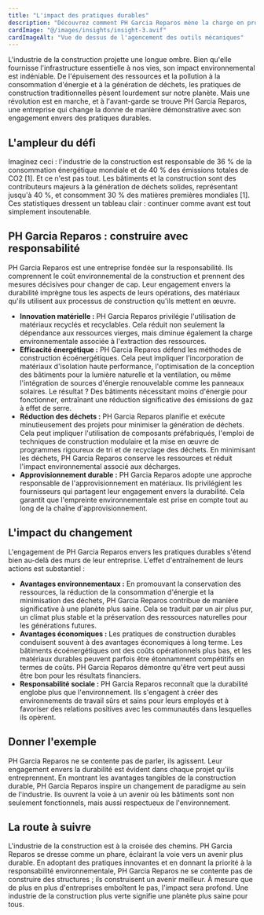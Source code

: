 ```yaml
---
title: "L'impact des pratiques durables"
description: "Découvrez comment PH Garcia Reparos mène la charge en promouvant la durabilité dans l'industrie de la construction"
cardImage: "@/images/insights/insight-3.avif"
cardImageAlt: "Vue de dessus de l'agencement des outils mécaniques"
---
```


L'industrie de la construction projette une longue ombre. Bien qu'elle fournisse l'infrastructure essentielle à nos vies, son impact environnemental est indéniable. De l'épuisement des ressources et la pollution à la consommation d'énergie et à la génération de déchets, les pratiques de construction traditionnelles pèsent lourdement sur notre planète. Mais une révolution est en marche, et à l'avant-garde se trouve PH Garcia Reparos, une entreprise qui change la donne de manière démonstrative avec son engagement envers des pratiques durables.

## L'ampleur du défi

Imaginez ceci : l'industrie de la construction est responsable de 36 % de la consommation énergétique mondiale et de 40 % des émissions totales de CO2 [1]. Et ce n'est pas tout. Les bâtiments et la construction sont des contributeurs majeurs à la génération de déchets solides, représentant jusqu'à 40 %, et consomment 30 % des matières premières mondiales [1]. Ces statistiques dressent un tableau clair : continuer comme avant est tout simplement insoutenable.

## PH Garcia Reparos : construire avec responsabilité

PH Garcia Reparos est une entreprise fondée sur la responsabilité. Ils comprennent le coût environnemental de la construction et prennent des mesures décisives pour changer de cap. Leur engagement envers la durabilité imprègne tous les aspects de leurs opérations, des matériaux qu'ils utilisent aux processus de construction qu'ils mettent en œuvre.

* **Innovation matérielle :** PH Garcia Reparos privilégie l'utilisation de matériaux recyclés et recyclables. Cela réduit non seulement la dépendance aux ressources vierges, mais diminue également la charge environnementale associée à l'extraction des ressources.
* **Efficacité énergétique :** PH Garcia Reparos défend les méthodes de construction écoénergétiques. Cela peut impliquer l'incorporation de matériaux d'isolation haute performance, l'optimisation de la conception des bâtiments pour la lumière naturelle et la ventilation, ou même l'intégration de sources d'énergie renouvelable comme les panneaux solaires. Le résultat ? Des bâtiments nécessitant moins d'énergie pour fonctionner, entraînant une réduction significative des émissions de gaz à effet de serre.
* **Réduction des déchets :** PH Garcia Reparos planifie et exécute minutieusement des projets pour minimiser la génération de déchets. Cela peut impliquer l'utilisation de composants préfabriqués, l'emploi de techniques de construction modulaire et la mise en œuvre de programmes rigoureux de tri et de recyclage des déchets. En minimisant les déchets, PH Garcia Reparos conserve les ressources et réduit l'impact environnemental associé aux décharges.
* **Approvisionnement durable :** PH Garcia Reparos adopte une approche responsable de l'approvisionnement en matériaux. Ils privilégient les fournisseurs qui partagent leur engagement envers la durabilité. Cela garantit que l'empreinte environnementale est prise en compte tout au long de la chaîne d'approvisionnement.

## L'impact du changement

L'engagement de PH Garcia Reparos envers les pratiques durables s'étend bien au-delà des murs de leur entreprise. L'effet d'entraînement de leurs actions est substantiel :

* **Avantages environnementaux :** En promouvant la conservation des ressources, la réduction de la consommation d'énergie et la minimisation des déchets, PH Garcia Reparos contribue de manière significative à une planète plus saine. Cela se traduit par un air plus pur, un climat plus stable et la préservation des ressources naturelles pour les générations futures.
* **Avantages économiques :** Les pratiques de construction durables conduisent souvent à des avantages économiques à long terme. Les bâtiments écoénergétiques ont des coûts opérationnels plus bas, et les matériaux durables peuvent parfois être étonnamment compétitifs en termes de coûts. PH Garcia Reparos démontre qu'être vert peut aussi être bon pour les résultats financiers.
* **Responsabilité sociale :** PH Garcia Reparos reconnaît que la durabilité englobe plus que l'environnement. Ils s'engagent à créer des environnements de travail sûrs et sains pour leurs employés et à favoriser des relations positives avec les communautés dans lesquelles ils opèrent.

## Donner l'exemple

PH Garcia Reparos ne se contente pas de parler, ils agissent. Leur engagement envers la durabilité est évident dans chaque projet qu'ils entreprennent. En montrant les avantages tangibles de la construction durable, PH Garcia Reparos inspire un changement de paradigme au sein de l'industrie. Ils ouvrent la voie à un avenir où les bâtiments sont non seulement fonctionnels, mais aussi respectueux de l'environnement.

## La route à suivre

L'industrie de la construction est à la croisée des chemins. PH Garcia Reparos se dresse comme un phare, éclairant la voie vers un avenir plus durable. En adoptant des pratiques innovantes et en donnant la priorité à la responsabilité environnementale, PH Garcia Reparos ne se contente pas de construire des structures ; ils construisent un avenir meilleur. À mesure que de plus en plus d'entreprises emboîtent le pas, l'impact sera profond. Une industrie de la construction plus verte signifie une planète plus saine pour tous.
